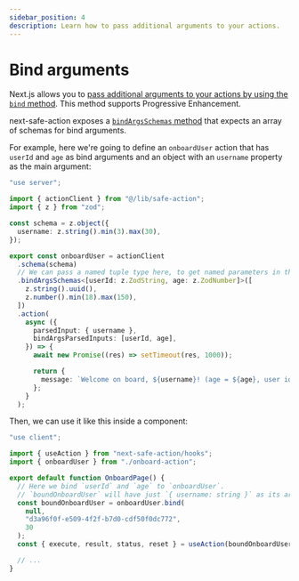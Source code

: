 ```yaml
---
sidebar_position: 4
description: Learn how to pass additional arguments to your actions.
---
```


# Bind arguments

Next.js allows you to [pass additional arguments to your actions by using the `bind` method](https://nextjs.org/docs/app/building-your-application/data-fetching/server-actions-and-mutations#passing-additional-arguments). This method supports Progressive Enhancement.

next-safe-action exposes a [`bindArgsSchemas` method](/docs/safe-action-client/instance-methods#bindargsschemas) that expects an array of schemas for bind arguments.

For example, here we're going to define an `onboardUser` action that has `userId` and `age` as bind arguments and an object with an `username` property as the main argument:

```typescript title="src/app/onboard-action.ts"
"use server";

import { actionClient } from "@/lib/safe-action";
import { z } from "zod";

const schema = z.object({
  username: z.string().min(3).max(30),
});

export const onboardUser = actionClient
  .schema(schema)
  // We can pass a named tuple type here, to get named parameters in the final function.
  .bindArgsSchemas<[userId: z.ZodString, age: z.ZodNumber]>([
    z.string().uuid(),
    z.number().min(18).max(150),
  ])
  .action(
    async ({
      parsedInput: { username },
      bindArgsParsedInputs: [userId, age],
    }) => {
      await new Promise((res) => setTimeout(res, 1000));

      return {
        message: `Welcome on board, ${username}! (age = ${age}, user id = ${userId})`,
      };
    }
  );
```

Then, we can use it like this inside a component:

```typescript title="src/app/onboard/page.tsx"
"use client";

import { useAction } from "next-safe-action/hooks";
import { onboardUser } from "./onboard-action";

export default function OnboardPage() {
  // Here we bind `userId` and `age` to `onboardUser`.
  // `boundOnboardUser` will have just `{ username: string }` as its argument, after this `bind` call.
  const boundOnboardUser = onboardUser.bind(
    null,
    "d3a96f0f-e509-4f2f-b7d0-cdf50f0dc772",
    30
  );
  const { execute, result, status, reset } = useAction(boundOnboardUser);

  // ...
}
```
